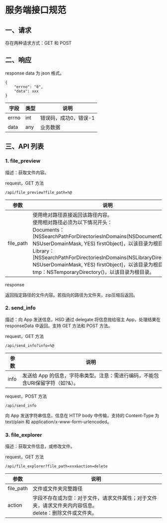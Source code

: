 # 服务端接口规范

## 一、请求

存在两种请求方式：GET 和 POST

## 二、响应

response data 为 json 格式。

```
{
    "errno": "0",
    "data": xxx
}
```

|字段|类型|说明|
|----|----|----|
|errno|int|错误码，成功0，错误-1|
|data|any|业务数据|

## 三、API 列表

### 1. file_preview

描述：获取文件内容。

request，GET 方法

```
/api/file_preview?file_path=%@
```

|参数|说明|
|----|----|
|file_path|使用绝对路径直接返回该路径内容。<br>使用相对路径必须为以下情况开头：<br>Documents：[NSSearchPathForDirectoriesInDomains(NSDocumentDirectory, NSUserDomainMask, YES) firstObject]，以该目录为根目录；<br>Library：[NSSearchPathForDirectoriesInDomains(NSLibraryDirectory, NSUserDomainMask, YES) firstObject]，以该目录为根目录；<br>tmp：NSTemporaryDirectory()，以该目录为根目录。|

response

返回指定路径的文件内容。若指向的路径为文件夹，zip压缩后返回。

### 2. send_info

描述：向 App 发送信息，HSD 通过 delegate 将信息抛给宿主 App，处理结果在 responseData 中返回。支持 GET 方法和 POST 方法。

request，GET 方法

```
/api/send_info?info=%@
```

|参数|说明|
|----|----|
|info|发送给 App 的信息，字符串类型。注意：需进行编码，不能包含URI保留字符（如?&）。|

request，POST 方法

```
/api/send_info
```

向 App 发送字符串信息，信息在 HTTP body 中传输，支持的 Content-Type 为 text/plain 和 application/x-www-form-urlencoded。

### 3. file_explorer

描述：获取文件信息，或修改文件。

request，GET 方法

```
/api/file_explorer?file_path=xxx&action=delete
```

|参数|说明|
|----|----|
|file_path|文件或文件夹完整路径|
|action|字段不存在或为空：对于文件，请求文件属性；对于文件夹，请求文件夹内内容信息。<br>delete：删除文件或文件夹。|
